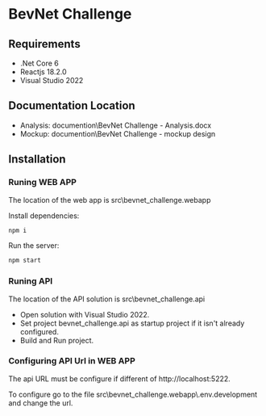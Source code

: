 # BevNet Challenge

## Requirements

  - .Net Core 6
  - Reactjs 18.2.0
  - Visual Studio 2022

## Documentation Location

  - Analysis: documention\BevNet Challenge - Analysis.docx
  - Mockup: documention\BevNet Challenge - mockup design

## Installation

### Runing WEB APP

The location of the web app is src\bevnet_challenge.webapp

Install dependencies:

```bash
npm i
```

Run the server:

```bash
npm start
```

### Runing API

The location of the API solution is src\bevnet_challenge.api

 - Open solution with Visual Studio 2022.
 - Set project bevnet_challenge.api as startup project if it isn't already configured.
 - Build and Run project.

### Configuring API Url in WEB APP

The api URL must be configure if different of http://localhost:5222.

To configure go to the file src\bevnet_challenge.webapp\\.env.development and change the url.